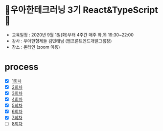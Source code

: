 # 💖우아한테크러닝 3기 React&TypeScript💖

- 교육일정 : 2020년 9월 1일(화)부터 4주간 매주 화,목 19:30~22:00
- 강사 : 우아한형제들 김민태님 (웹프론트엔드개발그룹장)
- 장소 : 온라인 (zoom 이용)

# process

- [x] [1회차](https://github.com/rktguswjd/woowahan-tech-learning-react-typescript/blob/master/week1-1_first.md)
- [x] [2회차](https://github.com/rktguswjd/woowahan-tech-learning-react-typescript/blob/master/week1-2_second.md)
- [x] [3회차](https://github.com/rktguswjd/woowahan-tech-learning-react-typescript/blob/master/week2-1_third.md)
- [x] [4회차](https://github.com/rktguswjd/woowahan-tech-learning-react-typescript/blob/master/week2-2_fourth.md)
- [x] [5회차](https://github.com/rktguswjd/woowahan-tech-learning-react-typescript/blob/master/week3-1_fifth.md)
- [x] [6회차](https://github.com/rktguswjd/woowahan-tech-learning-react-typescript/blob/master/week3-2_sixth.md)
- [x] [7회차](https://github.com/rktguswjd/woowahan-tech-learning-react-typescript/blob/master/week4-1_seventh.md)
- [ ] [8회차]()
